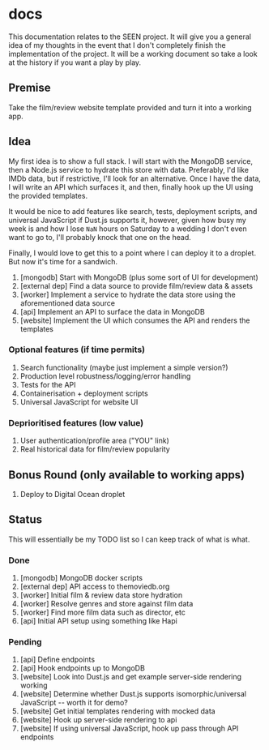 # docs

This documentation relates to the SEEN project. It will give you a general idea of my thoughts in the event that I don't completely finish the implementation of the project. It will be a working document so take a look at the history if you want a play by play.

## Premise

Take the film/review website template provided and turn it into a working app.

## Idea

My first idea is to show a full stack. I will start with the MongoDB service, then a Node.js service to hydrate this store with data. Preferably, I'd like IMDb data, but if restrictive, I'll look for an alternative. Once I have the data, I will write an API which surfaces it, and then, finally hook up the UI using the provided templates.

It would be nice to add features like search, tests, deployment scripts, and universal JavaScript if Dust.js supports it, however, given how busy my week is and how I lose `NaN` hours on Saturday to a wedding I don't even want to go to, I'll probably knock that one on the head.

Finally, I would love to get this to a point where I can deploy it to a droplet. But now it's time for a sandwich. 

1. [mongodb] Start with MongoDB (plus some sort of UI for development)
2. [external dep] Find a data source to provide film/review data & assets
3. [worker] Implement a service to hydrate the data store using the aforementioned data source
4. [api] Implement an API to surface the data in MongoDB
5. [website] Implement the UI which consumes the API and renders the templates

### Optional features (if time permits)

1. Search functionality (maybe just implement a simple version?)
2. Production level robustness/logging/error handling
3. Tests for the API
4. Containerisation + deployment scripts
5. Universal JavaScript for website UI

### Deprioritised features (low value)

1. User authentication/profile area ("YOU" link)
2. Real historical data for film/review popularity

## Bonus Round (only available to working apps)

1. Deploy to Digital Ocean droplet

## Status

This will essentially be my TODO list so I can keep track of what is what.

### Done

1. [mongodb] MongoDB docker scripts
2. [external dep] API access to themoviedb.org
3. [worker] Initial film & review data store hydration
4. [worker] Resolve genres and store against film data
5. [worker] Find more film data such as director, etc
6. [api] Initial API setup using something like Hapi

### Pending

1. [api] Define endpoints
2. [api] Hook endpoints up to MongoDB
3. [website] Look into Dust.js and get example server-side rendering working
4. [website] Determine whether Dust.js supports isomorphic/universal JavaScript -- worth it for demo?
5. [website] Get initial templates rendering with mocked data
6. [website] Hook up server-side rendering to api
7. [website] If using universal JavaScript, hook up pass through API endpoints
